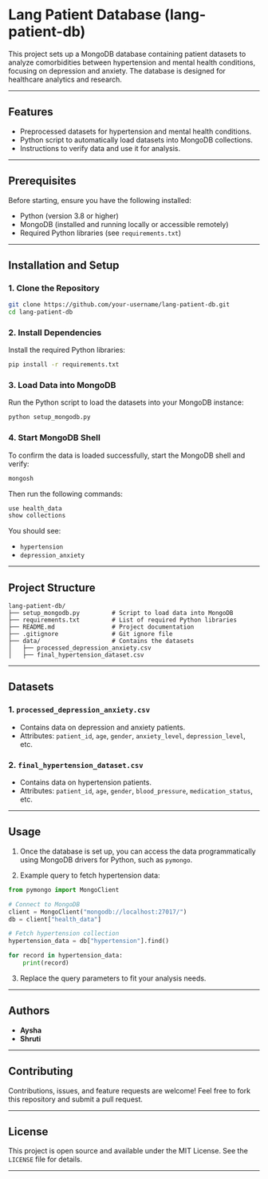 # Lang Patient Database (lang-patient-db)

This project sets up a MongoDB database containing patient datasets to analyze comorbidities between hypertension and mental health conditions, focusing on depression and anxiety. The database is designed for healthcare analytics and research.

---

## Features

- Preprocessed datasets for hypertension and mental health conditions.
- Python script to automatically load datasets into MongoDB collections.
- Instructions to verify data and use it for analysis.

---

## Prerequisites

Before starting, ensure you have the following installed:

- Python (version 3.8 or higher)
- MongoDB (installed and running locally or accessible remotely)
- Required Python libraries (see `requirements.txt`)

---

## Installation and Setup

### 1. Clone the Repository

```bash
git clone https://github.com/your-username/lang-patient-db.git
cd lang-patient-db
```

### 2. Install Dependencies

Install the required Python libraries:

```bash
pip install -r requirements.txt
```

### 3. Load Data into MongoDB

Run the Python script to load the datasets into your MongoDB instance:

```bash
python setup_mongodb.py
```

### 4. Start MongoDB Shell

To confirm the data is loaded successfully, start the MongoDB shell and verify:

```bash
mongosh
```

Then run the following commands:

```javascript
use health_data
show collections
```

You should see:

- `hypertension`
- `depression_anxiety`

---

## Project Structure

```
lang-patient-db/
├── setup_mongodb.py         # Script to load data into MongoDB
├── requirements.txt         # List of required Python libraries
├── README.md                # Project documentation
├── .gitignore               # Git ignore file
├── data/                    # Contains the datasets
│   ├── processed_depression_anxiety.csv
│   ├── final_hypertension_dataset.csv
```

---

## Datasets

### 1. `processed_depression_anxiety.csv`

- Contains data on depression and anxiety patients.
- Attributes: `patient_id`, `age`, `gender`, `anxiety_level`, `depression_level`, etc.

### 2. `final_hypertension_dataset.csv`

- Contains data on hypertension patients.
- Attributes: `patient_id`, `age`, `gender`, `blood_pressure`, `medication_status`, etc.

---

## Usage

1. Once the database is set up, you can access the data programmatically using MongoDB drivers for Python, such as `pymongo`.
   
2. Example query to fetch hypertension data:

```python
from pymongo import MongoClient

# Connect to MongoDB
client = MongoClient("mongodb://localhost:27017/")
db = client["health_data"]

# Fetch hypertension collection
hypertension_data = db["hypertension"].find()

for record in hypertension_data:
    print(record)
```

3. Replace the query parameters to fit your analysis needs.

---

## Authors

- **Aysha**
- **Shruti**

---

## Contributing

Contributions, issues, and feature requests are welcome! Feel free to fork this repository and submit a pull request.

---

## License

This project is open source and available under the MIT License. See the `LICENSE` file for details.

---
